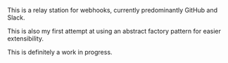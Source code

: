 This is a relay station for webhooks, currently predominantly GitHub and Slack.

This is also my first attempt at using an abstract factory pattern for easier extensibility.

This is definitely a work in progress.
